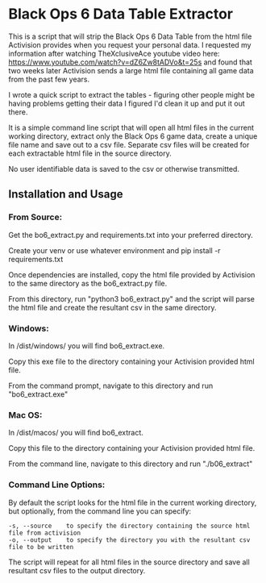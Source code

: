 # Black Ops 6 Data Table Extractor

This is a script that will strip the Black Ops 6 Data Table from the html file Activision provides when you request your personal data.  I requested my information after watching TheXclusiveAce youtube video here:  https://www.youtube.com/watch?v=dZ6Zw8tADVo&t=25s and found that two weeks later Activision sends a large html file containing all game data from the past few years.

I wrote a quick script to extract the tables - figuring other people might be having problems getting their data I figured I'd clean it up and put it out there.

It is a simple command line script that will open all html files in the current working directory, extract only the Black Ops 6 game data, create a unique file name and save out to a csv file.  Separate csv files will be created for each extractable html file in the source directory.

No user identifiable data is saved to the csv or otherwise transmitted.

## Installation and Usage

### From Source:

Get the bo6_extract.py and requirements.txt into your preferred directory.

Create your venv or use whatever environment and pip install -r requirements.txt

Once dependencies are installed, copy the html file provided by Activision to the same directory as the bo6_extract.py file.

From this directory, run "python3 bo6_extract.py" and the script will parse the html file and create the resultant csv in the same directory.


### Windows:

In /dist/windows/ you will find bo6_extract.exe.

Copy this exe file to the directory containing your Activision provided html file.

From the command prompt, navigate to this directory and run "bo6_extract.exe"


### Mac OS:

In /dist/macos/ you will find bo6_extract.

Copy this file to the directory containing your Activision provided html file.

From the command line, navigate to this directory and run "./b06_extract"


### Command Line Options:

By default the script looks for the html file in the current working directory, but optionally, from the command line you can specify:

    -s, --source    to specify the directory containing the source html file from activision
    -o, --output    to specify the directory you with the resultant csv file to be written

The script will repeat for all html files in the source directory and save all resultant csv files to the output directory.
